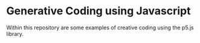 # Generative Coding using Javascript
Within this repository are some examples
of creative coding using the p5.js library.
